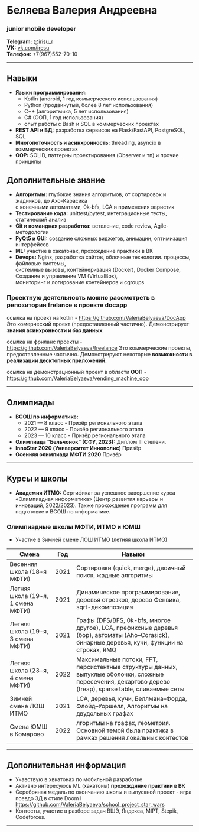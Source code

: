 # **Беляева Валерия Андреевна**
### **junior mobile developer**  
**Telegram:** [@irisu\_r](https://t.me/irisu_r)  
**VK:** [vk.com/iresu](https://vk.com/iresu)  
**Телефон:** +7(967)552-70-10  

---
## Навыки

* **Языки программирования:** 
  * Kotlin (android, 1 год коммерческого использования)
  * Python (продвинутый, более 8 лет использования)
  * C++ (алгоритмика, 5 лет использования)
  * С# (ООП, 1 год использования)
  * опыт работы с Bash и SQL в коммерческих проектах
* **REST API и БД:** разработка сервисов на Flask/FastAPI, PostgreSQL, SQL 
* **Многопоточность и асинхронность:** threading, asyncio в коммерческих проектах
* **OOP:** SOLID, паттерны проектирования (Observer и тп) и прочие принципы

## Дополнительные знание
* **Алгоритмы:** глубокие знания алгоритмов, от сортировок и жадников, до Ахо-Карасика  
с конечными автоматами, 0k-bfs, LCA и применения эвристик
* **Тестирование кода:** unittest/pytest, интеграционные тесты, статический анализ
* **Git и командная разработка:** ветвление, code review, Agile-методологии
* **PyQt5 и GUI:** создание сложных виджетов, анимации, оптимизация интерфейсов
* **ML:** участие в хакатонах, прохождение практики в ВК
* **Devops:** Nginx, разработка сайтов, облочные технологии. процессы, файловые системы,  
системные вызовы, контейнеризация (Docker), Docker Compose, Создание и управление VM (VirtualBox),  
мониторинг и логирование контейнеров и cgroups

### Проектнyю деятельность можно рассмотреть в репозитории frelance в проекте docapp
ссылка на проект на kotlin - https://github.com/ValeriaBelyaeva/DocApp  
Это комерческий проект (предоставленный частично). Демонстрирует **знания асинхронности и баз данных**

ссылка на фриланс проекты - https://github.com/ValeriaBelyaeva/freelance
Это коммерческие проекты, предоставленные частично. Демонстрируют некоторые **возможности в реализации 
десктопных приложений.**

ссылка на демонстрационный проект в области **ООП** - https://github.com/ValeriaBelyaeva/vending_machine_oop 


---

## Олимпиады

* **ВСОШ по информатике:** 
  * 2021 — 8 класс - Призёр регионального этапа
  * 2022 — 9 класс - Призёр регионального этапа
  * 2023 — 10 класс - Призёр регионального этапа
* **Олимпиада "Бельчонок" (СФУ, 2023):** Диплом III степени.
* **InnoStar 2020  (Университет Иннополис)** Призёр
* **Осенняя олимпиада МФТИ 2020** Призёр

---
## Курсы и школы

* **Академия ИТМО:** Сертификат за успешное завершение курса «Олимпиадная информатика» (Центр развития карьеры и инноваций, 2022/2023). Также прохождение программ для подготовке к ВСОШ по информатике.

### Олимпиадные школы МФТИ, ИТМО и ЮМШ

* Участие в Зимней смене ЛОШ ИТМО (летняя школа ИТМО)

| Смена                        | Год  | Навыки                                                                                                                                                   |
| ---------------------------- | ---- | -------------------------------------------------------------------------------------------------------------------------------------------------------- |
| Весенняя школа (18-я МФТИ)        | 2021 | Сортировки (quick, merge), двоичный поиск, жадные алгоритмы                                                                                              |
| Летняя школа (19-я, 1 смена МФТИ) | 2021 | Динамическое программирование, деревья отрезков, дерево Фенвика, sqrt-декомпозиция                                                                       |
| Летняя школа (19-я, 3 смена МФТИ) | 2021 | Графы (DFS/BFS, 0k-bfs, многое другое), LCA, префиксные деревья (бор), автоматы (Aho–Corasick), бинарные деревья, кучи, функции на строках, RMQ          |
| Летняя школа (23-я, 4 смена МФТИ) | 2022 | Максимальные потоки, FFT, персистентные структуры данных, выпуклые оболочки, сложные пересечения, декартово дерево (treap), sparse table, сливаемые сеты |
| Зимней смене ЛОШ ИТМО             | 2021 | LCA, деревья, кучи, Беллмана–Форда, Флойд–Уоршелл, Алгоритмы на двудольных графах                                                                        |
| Смена ЮМШ в Комарово              | 2022 | лгоритмы на графах, геометрия. Основной темой была практика в рамках решения локальных контестов           |

---
## Дополнительная информация
* Учавствую в хвкатонах по мобильной разработке 
* Активно интересуюсь ML (хакатоны) **прохожднние практики в ВК**
* Серебряная медаль по окончанию школы и выпускной проект - игра псевдо 3Д в стиле Doom I https://github.com/ValeriaBelyaeva/school_project_star_wars
* Контесты, участие в разборе задач ВШЭ, Яндекса, MIPT, Stepik, Codeforces.

---

